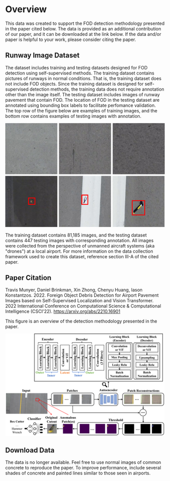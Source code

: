# Overview
This data was created to support the FOD detection methodology presented in the paper cited below. The data is provided as an additional contribution of our paper, and it can be downloaded at the link below. If the data and/or paper is helpful to your work, please consider citing the paper.

## Runway Image Dataset

The dataset includes training and testing datasets designed for FOD detection using self-supervised methods. The training dataset contains pictures of runways in normal conditions. That is, the training dataset does not include FOD objects. Since the training dataset is designed for self-supervised detection methods, the training data does not require annotation other than the image itself. The testing dataset includes images of runway pavement that contain FOD. The location of FOD in the testing dataset are annotated using bounding box labels to facilitate perfomance validation. The top row of the figure below are examples of training images, and the bottom row contains examples of testing images with annotation.

<p align="center">
  <img alt="Examples" src="Examples/DataExamples.png">
</p>

The training dataset contains 81,185 images, and the testing dataset contains 447 testing images with corresponding annotation. All images were collected from the perspective of unmanned aircraft systems (aka "drones") at a local airport. For more information on the data collection framework used to create this dataset, reference section III-A of the cited paper.

## Paper Citation
Travis Munyer, Daniel Brinkman, Xin Zhong, Chenyu Huang, Iason Konstantzos. 2022. Foreign Object Debris Detection for Airport Pavement Images based on Self-Supervised Localization and Vision Transformer. 2022 International Conference on Computational Science & Computational Intelligence (CSCI'22). https://arxiv.org/abs/2210.16901 

This figure is an overview of the detection methodology presented in the paper.

<p align="center">
  <img alt="Overview" src="Examples/MethodOverview.png">
</p>

## Download Data
The data is no longer available. Feel free to use normal images of common concrete to reproduce the paper. To improve performance, include several shades of concrete and painted lines similar to those seen in airports.
